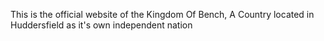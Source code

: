 This is the official website of the Kingdom Of Bench, A Country located in Huddersfield as it's own independent nation 
